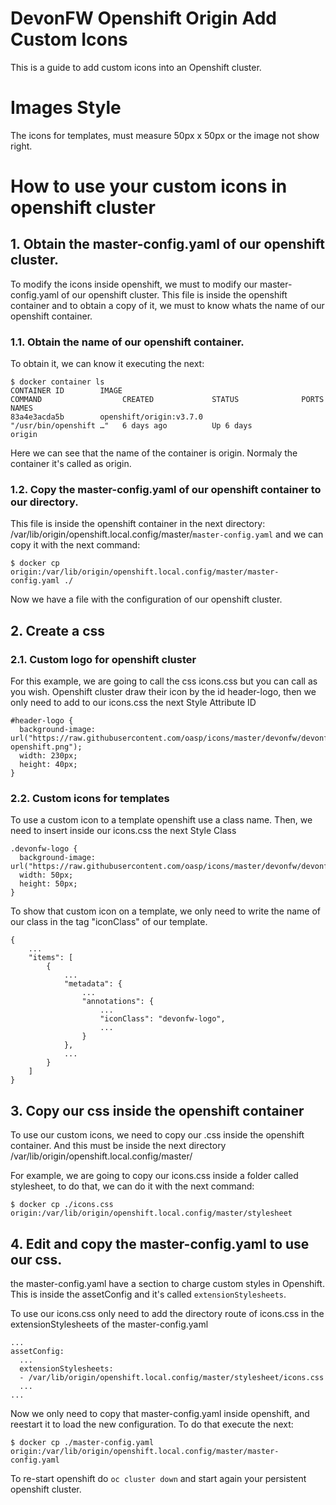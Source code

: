 # DevonFW Openshift Origin Add Custom Icons

This is a guide to add custom icons into an Openshift cluster.

# Images Style
The icons for templates, must measure 50px x 50px or the image not show right.

# How to use your custom icons in openshift cluster

## 1. Obtain the master-config.yaml of our openshift cluster.
To modify the icons inside openshift, we must to modify our master-config.yaml of our openshift cluster. This file is inside the openshift container and to obtain a copy of it, we must to know whats the name of our openshift container.

### 1.1. Obtain the name of our openshift container.
To obtain it, we can know it executing the next:
```
$ docker container ls
CONTAINER ID        IMAGE                                           COMMAND                  CREATED             STATUS              PORTS                                     NAMES
83a4e3acda5b        openshift/origin:v3.7.0                         "/usr/bin/openshift …"   6 days ago          Up 6 days                                                     origin
```
Here we can see that the name of the container is origin. Normaly the container it's called as origin.

### 1.2. Copy the master-config.yaml of our openshift container to our directory.
 This file is inside the openshift container in the next directory: /var/lib/origin/openshift.local.config/master/`master-config.yaml` and we can copy it with the next command:
```
$ docker cp origin:/var/lib/origin/openshift.local.config/master/master-config.yaml ./
```
Now we have a file with the configuration of our openshift cluster.

## 2. Create a css
### 2.1. Custom logo for openshift cluster
For this example, we are going to call the css icons.css but you can call as you wish.
Openshift cluster draw their icon by the id header-logo, then we only need to add to our icons.css the next Style Attribute ID
```
#header-logo {
  background-image: url("https://raw.githubusercontent.com/oasp/icons/master/devonfw/devonfw-openshift.png");
  width: 230px;
  height: 40px;
}
```
### 2.2. Custom icons for templates
To use a custom icon to a template openshift use a class name. Then, we need to insert inside our icons.css the next Style Class
```
.devonfw-logo {
  background-image: url("https://raw.githubusercontent.com/oasp/icons/master/devonfw/devonfw.png");
  width: 50px;
  height: 50px;
}
```
To show that custom icon on a template, we only need to write the name of our class in the tag "iconClass" of our template.
```
{
    ...
    "items": [
        {
            ...
            "metadata": {
                ...
                "annotations": {
                    ...
                    "iconClass": "devonfw-logo",
                    ...
                }
            },
            ...
        }
    ]
}
```

## 3. Copy our css inside the openshift container
To use our custom icons, we need to copy our .css inside the openshift container. And this must be inside the next directory /var/lib/origin/openshift.local.config/master/

For example, we are going to copy our icons.css inside a folder called stylesheet, to do that, we can do it with the next command:
```
$ docker cp ./icons.css origin:/var/lib/origin/openshift.local.config/master/stylesheet
```

## 4. Edit and copy the master-config.yaml to use our css.
the master-config.yaml have a section to charge custom styles in Openshift. This is inside the assetConfig and it's called `extensionStylesheets`.

To use our icons.css only need to add the directory route of icons.css in the extensionStylesheets of the master-config.yaml
```
...
assetConfig:
  ...
  extensionStylesheets:
  - /var/lib/origin/openshift.local.config/master/stylesheet/icons.css
  ...
...
```
Now we only need to copy that master-config.yaml inside openshift, and reestart it to load the new configuration. To do that execute the next:
```
$ docker cp ./master-config.yaml origin:/var/lib/origin/openshift.local.config/master/master-config.yaml
```
To re-start openshift do `oc cluster down` and start again your persistent openshift cluster.